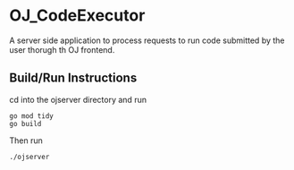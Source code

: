 # OJ_CodeExecutor

A server side application to process requests to run code submitted by the user thorugh th OJ frontend.

## Build/Run Instructions
cd into the ojserver directory and run 

```
go mod tidy
go build
```

Then run
```
./ojserver
```